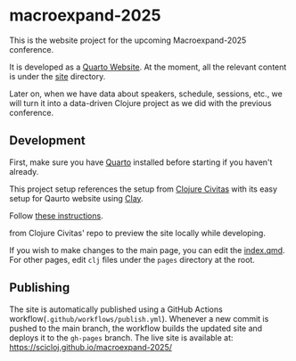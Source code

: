# macroexpand-2025

This is the website project for the upcoming Macroexpand-2025 conference.

It is developed as a [Quarto Website](https://quarto.org/docs/websites/).
At the moment, all the relevant content is under the [site](./site) directory.

Later on, when we have data about speakers, schedule, sessions, etc., we will turn it into a data-driven Clojure project as we did with the previous conference.

## Development
First, make sure you have [Quarto](https://quarto.org/docs/get-started/) installed before starting if you haven't already.

This project setup references the setup from [Clojure Civitas](https://github.com/ClojureCivitas/clojurecivitas.github.io) 
with its easy setup for Qaurto website using [Clay](https://scicloj.github.io/clay/).

Follow [these instructions](https://github.com/ClojureCivitas/clojurecivitas.github.io?tab=readme-ov-file#preview-your-namespace-as-a-webpage-optional-recommended).

from Clojure Civitas' repo to preview the site locally while developing.

If you wish to make changes to the main page,
you can edit the [index.qmd](https://github.com/scicloj/macroexpand-2025/blob/main/site/index.qmd).
For other pages, edit `clj` files under the `pages` directory at the root.

## Publishing

The site is automatically published using a GitHub Actions workflow(`.github/workflows/publish.yml`).
Whenever a new commit is pushed to the main branch, the workflow builds the updated site and deploys it to the `gh-pages` branch.
The live site is available at: https://scicloj.github.io/macroexpand-2025/
